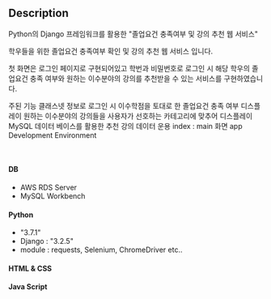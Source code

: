 ## Description
Python의 Django 프레임워크를 활용한 "졸업요건 충족여부 및 강의 추천 웹 서비스"

학우들을 위한 졸업요건 충족여부 확인 및 강의 추천 웹 서비스 입니다.

첫 화면은 로그인 페이지로 구현되어있고 학번과 비밀번호로 로그인 시 해당 학우의 졸업요건 충족 여부와 원하는 이수분야의 강의를 추천받을 수 있는 서비스를 구현하였습니다.

주된 기능
클래스넷 정보로 로그인 시 이수학점을 토대로 한 졸업요건 충족 여부 디스플레이
원하는 이수분야의 강의들을 사용자가 선호하는 카테고리에 맞추어 디스플레이
MySQL 데이터 베이스를 활용한 추천 강의 데이터 운용
index : main 화면 app
Development Environment

</br>

#### DB

- AWS RDS Server
- MySQL Workbench

#### Python

- "3.7.1"
- Django : "3.2.5"
- module : requests, Selenium, ChromeDriver etc..

#### HTML & CSS

#### Java Script
